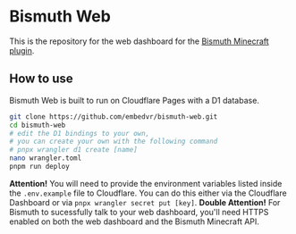 # Bismuth Web

This is the repository for the web dashboard for the [Bismuth Minecraft plugin](https://github.com/embedvr/bismuth).

## How to use

Bismuth Web is built to run on Cloudflare Pages with a D1 database.

```bash
git clone https://github.com/embedvr/bismuth-web.git
cd bismuth-web
# edit the D1 bindings to your own,
# you can create your own with the following command
# pnpx wrangler d1 create [name]
nano wrangler.toml
pnpm run deploy
```

**Attention!** You will need to provide the environment variables listed inside the `.env.example` file to Cloudflare. You can do this either via the Cloudflare Dashboard or via `pnpx wrangler secret put [key]`.
**Double Attention!** For Bismuth to sucessfully talk to your web dashboard, you'll need HTTPS enabled on both the web dashboard and the Bismuth Minecraft API.
